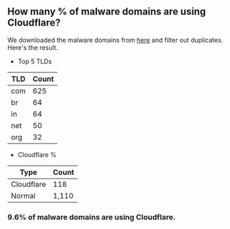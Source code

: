 ## How many % of malware domains are using Cloudflare?


We downloaded the malware domains from [here](https://urlhaus.abuse.ch) and filter out duplicates.
Here's the result.


[//]: # (start replacement)


- Top 5 TLDs

| TLD | Count |
| --- | --- |
| com | 625 |
| br | 64 |
| in | 64 |
| net | 50 |
| org | 32 |


- Cloudflare %

| Type | Count |
| --- | --- |
| Cloudflare | 118 |
| Normal | 1,110 |


### 9.6% of malware domains are using Cloudflare.